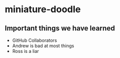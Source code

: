 # miniature-doodle

## Important things we have learned
- GitHub Collaborators
- Andrew is bad at most things
- Ross is a liar